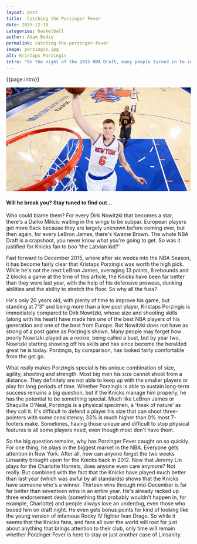 ```yaml
---
layout: post
title:  Catching the Porzinger Fever
date: 2015-12-18 
categories: basketball
author: Adam Bodie
permalink: catching-the-porzinger-fever
image: porzingis.jpg
alt: Kristaps Porzingis
intro: "On the night of the 2015 NBA Draft, many people turned in to see which young prospects their team would select. Though the NBA Draft was held in Barclays Center (home of the Brooklyn Nets), it's fans of the New York Knicks (who play in the Madison Square Garden, the traditional home of the draft) that are the loudest and most obnoxious. Many of their fans don't know a whole lot about all the prospects, mostly knowing those they see on TV, i.e. those who play for big time college basketball teams, which is why, when the New York Knicks selected a young Latvian kid named Kristaps Porzingis, they loudly booed the selection."
---
```




<div class="article">
<p>{{page.intro}}</p>


<div class="blog-pic" style="float: left">
<img src="/img/porzingis.jpg" data-toggle="tooltip" title="Will he break you?  Stay tuned to find out..." class="image block img-responsive">
	<h4>Will he break you?  Stay tuned to find out...</h4>
</div>

<p>Who could blame them?  For every Dirk Nowitzki that becomes a star, there's a Darko Milicic waiting in the wings to be subpar.  European players get more flack because they are largely unknown before coming over, but then again, for every LeBron James, there's Kwame Brown.  The whole NBA Draft is a crapshoot, you never know what you're going to get.  So was it justified for Knicks fan to boo 'the Latvian kid?'</p>

<p>Fast forward to December 2015, where after six weeks into the NBA Season, it has become fairly clear that Kristaps Porzingis was worth the high pick.  While he's not the next LeBron James, averaging 13 points, 8 rebounds and 2 blocks a game at the time of this article, the Knicks have been far better than they were last year, with the help of his defensive prowess, dunking abilities and the ability to stretch the floor.  So why all the fuss?</p>

<p>He's only 20 years old, with plenty of time to improve his game, but standing at 7'3” and being more than a low post player, Kristaps Porzingis is immediately compared to Dirk Nowitzki, whose size and shooting skills (along with his heart) have made him one of the best NBA players of his generation and one of the best from Europe.  But Nowitzki does not have as strong of a post game as Porzingis shown.  Many people may forget how poorly Nowitzki played as a rookie, being called a bust, but by year two, Nowitzki starting showing off his skills and has since become the heralded great he is today.  Porzingis, by comparison, has looked fairly comfortable from the get go.</p>

<p>What really makes Porzingis special is his unique combination of size, agility, shooting and strength.  Most big men his size cannot shoot from a distance.  They definitely are not able to keep up with the smaller players or play for long periods of time.  Whether Porzingis is able to sustain long-term success remains a big question, but if the Knicks manage him properly, he has the potential to be something special.  Much like LeBron James or Shaquille O'Neal, Porzingis is a physical specimen, a 'freak of nature' as they call it.  It's difficult to defend a player his size that can shoot three-pointers with some consistency; 33% is much higher than 0% most 7-footers make.  Sometimes, having those unique and difficult to stop physical features is all some players need, even though most don't have them.</p>

<p>So the big question remains, why has Porzinger Fever caught on so quickly.  For one thing, he plays in the biggest market in the NBA.  Everyone gets attention in New York.  After all, how can anyone forget the two weeks Linsanity brought upon for the Knicks back in 2012.  Now that Jeremy Lin plays for the Charlotte Hornets, does anyone even care anymore?  Not really.  But combined with the fact that the Knicks have played much better than last year (which was awful by all standards) shows that the Knicks have someone who's a winner.  Thirteen wins through mid-December is far far better than seventeen wins in an entire year.  He's already racked up three endorsement deals (something that probably wouldn't happen in, for example, Charlotte) and people always love an underdog, even those who booed him on draft night.  He even gets bonus points for kind of looking like the young version of infamous Rocky IV fighter Ivan Drago.  So while it seems that the Knicks fans, and fans all over the world will root for just about anything that brings attention to their club, only time will remain whether Porzinger Fever is here to stay or just another case of Linsanity.</p>

</div>